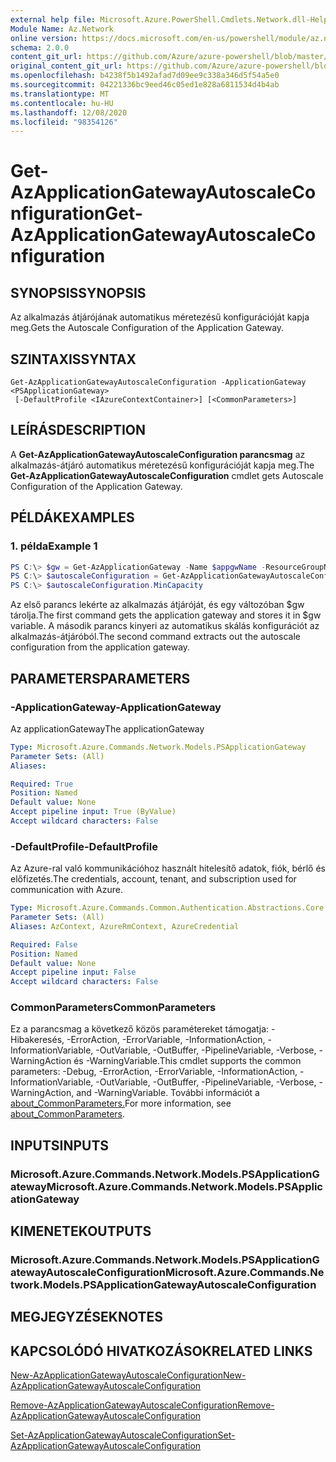 ```yaml
---
external help file: Microsoft.Azure.PowerShell.Cmdlets.Network.dll-Help.xml
Module Name: Az.Network
online version: https://docs.microsoft.com/en-us/powershell/module/az.network/get-azapplicationgatewayautoscaleconfiguration
schema: 2.0.0
content_git_url: https://github.com/Azure/azure-powershell/blob/master/src/Network/Network/help/Get-AzApplicationGatewayAutoscaleConfiguration.md
original_content_git_url: https://github.com/Azure/azure-powershell/blob/master/src/Network/Network/help/Get-AzApplicationGatewayAutoscaleConfiguration.md
ms.openlocfilehash: b4238f5b1492afad7d09ee9c338a346d5f54a5e0
ms.sourcegitcommit: 04221336bc9eed46c05ed1e828a6811534d4b4ab
ms.translationtype: MT
ms.contentlocale: hu-HU
ms.lasthandoff: 12/08/2020
ms.locfileid: "98354126"
---
```

# <span data-ttu-id="ecc33-101">Get-AzApplicationGatewayAutoscaleConfiguration</span><span class="sxs-lookup"><span data-stu-id="ecc33-101">Get-AzApplicationGatewayAutoscaleConfiguration</span></span>

## <span data-ttu-id="ecc33-102">SYNOPSIS</span><span class="sxs-lookup"><span data-stu-id="ecc33-102">SYNOPSIS</span></span>
<span data-ttu-id="ecc33-103">Az alkalmazás átjárójának automatikus méretezésű konfigurációját kapja meg.</span><span class="sxs-lookup"><span data-stu-id="ecc33-103">Gets the Autoscale Configuration of the Application Gateway.</span></span>

## <span data-ttu-id="ecc33-104">SZINTAXIS</span><span class="sxs-lookup"><span data-stu-id="ecc33-104">SYNTAX</span></span>

```
Get-AzApplicationGatewayAutoscaleConfiguration -ApplicationGateway <PSApplicationGateway>
 [-DefaultProfile <IAzureContextContainer>] [<CommonParameters>]
```

## <span data-ttu-id="ecc33-105">LEÍRÁS</span><span class="sxs-lookup"><span data-stu-id="ecc33-105">DESCRIPTION</span></span>
<span data-ttu-id="ecc33-106">A **Get-AzApplicationGatewayAutoscaleConfiguration parancsmag** az alkalmazás-átjáró automatikus méretezésű konfigurációját kapja meg.</span><span class="sxs-lookup"><span data-stu-id="ecc33-106">The **Get-AzApplicationGatewayAutoscaleConfiguration** cmdlet gets Autoscale Configuration of the Application Gateway.</span></span>

## <span data-ttu-id="ecc33-107">PÉLDÁK</span><span class="sxs-lookup"><span data-stu-id="ecc33-107">EXAMPLES</span></span>

### <span data-ttu-id="ecc33-108">1. példa</span><span class="sxs-lookup"><span data-stu-id="ecc33-108">Example 1</span></span>
```powershell
PS C:\> $gw = Get-AzApplicationGateway -Name $appgwName -ResourceGroupName $resgpName
PS C:\> $autoscaleConfiguration = Get-AzApplicationGatewayAutoscaleConfiguration -ApplicationGateway $gw
PS C:\> $autoscaleConfiguration.MinCapacity
```

<span data-ttu-id="ecc33-109">Az első parancs lekérte az alkalmazás átjáróját, és egy változóban $gw tárolja.</span><span class="sxs-lookup"><span data-stu-id="ecc33-109">The first command gets the application gateway and stores it in $gw variable.</span></span>
<span data-ttu-id="ecc33-110">A második parancs kinyeri az automatikus skálás konfigurációt az alkalmazás-átjáróból.</span><span class="sxs-lookup"><span data-stu-id="ecc33-110">The second command extracts out the autoscale configuration from the application gateway.</span></span>

## <span data-ttu-id="ecc33-111">PARAMETERS</span><span class="sxs-lookup"><span data-stu-id="ecc33-111">PARAMETERS</span></span>

### <span data-ttu-id="ecc33-112">-ApplicationGateway</span><span class="sxs-lookup"><span data-stu-id="ecc33-112">-ApplicationGateway</span></span>
<span data-ttu-id="ecc33-113">Az applicationGateway</span><span class="sxs-lookup"><span data-stu-id="ecc33-113">The applicationGateway</span></span>

```yaml
Type: Microsoft.Azure.Commands.Network.Models.PSApplicationGateway
Parameter Sets: (All)
Aliases:

Required: True
Position: Named
Default value: None
Accept pipeline input: True (ByValue)
Accept wildcard characters: False
```

### <span data-ttu-id="ecc33-114">-DefaultProfile</span><span class="sxs-lookup"><span data-stu-id="ecc33-114">-DefaultProfile</span></span>
<span data-ttu-id="ecc33-115">Az Azure-ral való kommunikációhoz használt hitelesítő adatok, fiók, bérlő és előfizetés.</span><span class="sxs-lookup"><span data-stu-id="ecc33-115">The credentials, account, tenant, and subscription used for communication with Azure.</span></span>

```yaml
Type: Microsoft.Azure.Commands.Common.Authentication.Abstractions.Core.IAzureContextContainer
Parameter Sets: (All)
Aliases: AzContext, AzureRmContext, AzureCredential

Required: False
Position: Named
Default value: None
Accept pipeline input: False
Accept wildcard characters: False
```

### <span data-ttu-id="ecc33-116">CommonParameters</span><span class="sxs-lookup"><span data-stu-id="ecc33-116">CommonParameters</span></span>
<span data-ttu-id="ecc33-117">Ez a parancsmag a következő közös paramétereket támogatja: -Hibakeresés, -ErrorAction, -ErrorVariable, -InformationAction, -InformationVariable, -OutVariable, -OutBuffer, -PipelineVariable, -Verbose, -WarningAction és -WarningVariable.</span><span class="sxs-lookup"><span data-stu-id="ecc33-117">This cmdlet supports the common parameters: -Debug, -ErrorAction, -ErrorVariable, -InformationAction, -InformationVariable, -OutVariable, -OutBuffer, -PipelineVariable, -Verbose, -WarningAction, and -WarningVariable.</span></span> <span data-ttu-id="ecc33-118">További információt a [about_CommonParameters.](http://go.microsoft.com/fwlink/?LinkID=113216)</span><span class="sxs-lookup"><span data-stu-id="ecc33-118">For more information, see [about_CommonParameters](http://go.microsoft.com/fwlink/?LinkID=113216).</span></span>

## <span data-ttu-id="ecc33-119">INPUTS</span><span class="sxs-lookup"><span data-stu-id="ecc33-119">INPUTS</span></span>

### <span data-ttu-id="ecc33-120">Microsoft.Azure.Commands.Network.Models.PSApplicationGateway</span><span class="sxs-lookup"><span data-stu-id="ecc33-120">Microsoft.Azure.Commands.Network.Models.PSApplicationGateway</span></span>

## <span data-ttu-id="ecc33-121">KIMENETEK</span><span class="sxs-lookup"><span data-stu-id="ecc33-121">OUTPUTS</span></span>

### <span data-ttu-id="ecc33-122">Microsoft.Azure.Commands.Network.Models.PSApplicationGatewayAutoscaleConfiguration</span><span class="sxs-lookup"><span data-stu-id="ecc33-122">Microsoft.Azure.Commands.Network.Models.PSApplicationGatewayAutoscaleConfiguration</span></span>

## <span data-ttu-id="ecc33-123">MEGJEGYZÉSEK</span><span class="sxs-lookup"><span data-stu-id="ecc33-123">NOTES</span></span>

## <span data-ttu-id="ecc33-124">KAPCSOLÓDÓ HIVATKOZÁSOK</span><span class="sxs-lookup"><span data-stu-id="ecc33-124">RELATED LINKS</span></span>

[<span data-ttu-id="ecc33-125">New-AzApplicationGatewayAutoscaleConfiguration</span><span class="sxs-lookup"><span data-stu-id="ecc33-125">New-AzApplicationGatewayAutoscaleConfiguration</span></span>](./New-AzApplicationGatewayAutoscaleConfiguration.md)

[<span data-ttu-id="ecc33-126">Remove-AzApplicationGatewayAutoscaleConfiguration</span><span class="sxs-lookup"><span data-stu-id="ecc33-126">Remove-AzApplicationGatewayAutoscaleConfiguration</span></span>](./Remove-AzApplicationGatewayAutoscaleConfiguration.md)

[<span data-ttu-id="ecc33-127">Set-AzApplicationGatewayAutoscaleConfiguration</span><span class="sxs-lookup"><span data-stu-id="ecc33-127">Set-AzApplicationGatewayAutoscaleConfiguration</span></span>](./Set-AzApplicationGatewayAutoscaleConfiguration.md)
